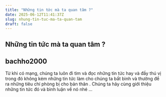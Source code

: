 ```yaml
---
title: "Những tin tức mà ta quan tâm ?"
date: 2025-06-12T11:41:37Z
slug: nhung-tin-tuc-ma-ta-quan-tam
draft: false
---
```


## Những tin tức mà ta quan tâm ?

## bachho2000

Từ khi có mạng, chúng ta luôn đi tìm và đọc những tin tức hay và đầy thú vị trong đó không kém những tin tức làm cho chúng ta bất bình và thường đề ra những tiêu chí phòng bị cho bản thân . Chúng ta hãy cùng giới thiệu những tin tức đó và bình luận về nó nhé ...